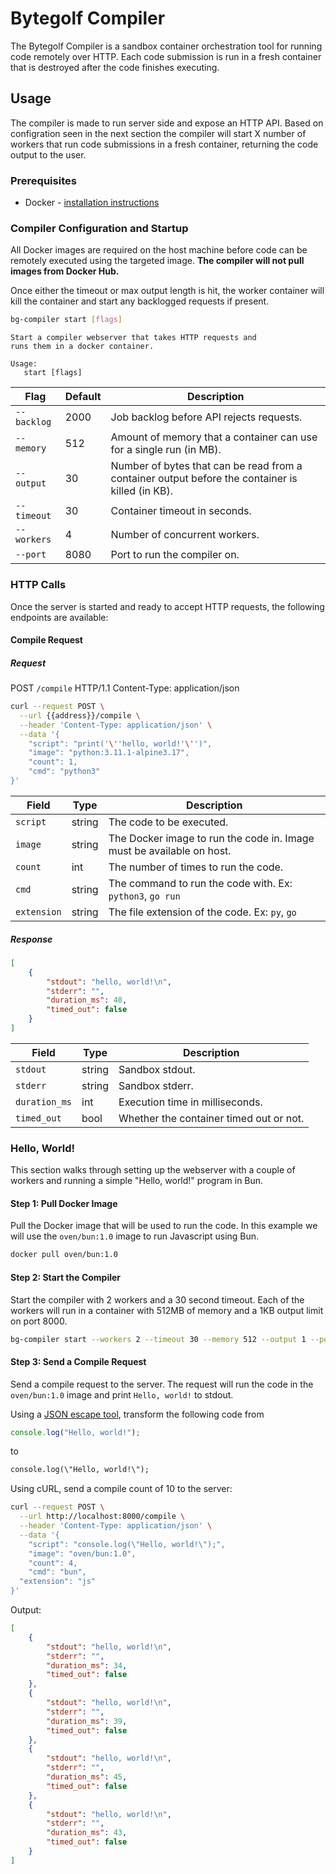 # Bytegolf Compiler

The Bytegolf Compiler is a sandbox container orchestration tool for
running code remotely over HTTP. Each code submission is run in a fresh
container that is destroyed after the code finishes executing.

## Usage

The compiler is made to run server side and expose an HTTP API. Based on 
configration seen in the next section the compiler will start X number of 
workers that run code submissions in a fresh container, returning the code 
output to the user.

### Prerequisites

- Docker - [installation instructions](https://docs.docker.com/engine/install/)

### Compiler Configuration and Startup

All Docker images are required on the host machine before code can be remotely
executed using the targeted image. **The compiler will not pull images from
Docker Hub.**

Once either the timeout or max output length is hit, the worker container will
kill the container and start any backlogged requests if present.

```sh
bg-compiler start [flags]
```

```
Start a compiler webserver that takes HTTP requests and 
runs them in a docker container.

Usage:
   start [flags]
```

| Flag | Default | Description |
|---|---|---|
| `--backlog`| 2000 | Job backlog before API rejects requests. |
| `--memory` | 512 | Amount of memory that a container can use for a single run (in MB). |
| `--output` | 30 | Number of bytes that can be read from a container output before the container is killed (in KB). |
| `--timeout` | 30 | Container timeout in seconds. |
| `--workers` | 4 | Number of concurrent workers. |
| `--port` | 8080 | Port to run the compiler on. |


### HTTP Calls

Once the server is started and ready to accept HTTP requests, the following
endpoints are available:

#### Compile Request

##### Request

POST `/compile` HTTP/1.1
Content-Type: application/json

```sh
curl --request POST \
  --url {{address}}/compile \
  --header 'Content-Type: application/json' \
  --data '{
	"script": "print('\''hello, world!'\'')",
	"image": "python:3.11.1-alpine3.17",
	"count": 1,
	"cmd": "python3"
}'
```

| Field | Type | Description |
|---|---|---|
| `script` | string | The code to be executed. |
| `image` | string | The Docker image to run the code in. Image must be available on host. |
| `count` | int | The number of times to run the code. |
| `cmd` | string | The command to run the code with. Ex: `python3`, `go run` |
| `extension` | string | The file extension of the code. Ex: `py`, `go` |


##### Response

```json
[
	{
		"stdout": "hello, world!\n",
		"stderr": "",
		"duration_ms": 48,
		"timed_out": false
	}
]
```

| Field | Type | Description |
|---|---|---|
| `stdout` | string | Sandbox stdout. |
| `stderr` | string | Sandbox stderr. |
| `duration_ms` | int | Execution time in milliseconds. |
| `timed_out` | bool | Whether the container timed out or not. |


### Hello, World!

This section walks through setting up the webserver with a couple of workers
and running a simple "Hello, world!" program in Bun.

#### Step 1: Pull Docker Image

Pull the Docker image that will be used to run the code. In this example we
will use the `oven/bun:1.0` image to run Javascript using Bun.

```sh
docker pull oven/bun:1.0
```

#### Step 2: Start the Compiler

Start the compiler with 2 workers and a 30 second timeout. Each of the workers 
will run in a container with 512MB of memory and a 1KB output limit on port 8000.

```sh
bg-compiler start --workers 2 --timeout 30 --memory 512 --output 1 --port 8000
```

#### Step 3: Send a Compile Request

Send a compile request to the server. The request will run the code in the
`oven/bun:1.0` image and print `Hello, world!` to stdout.

Using a [JSON escape tool](https://www.freeformatter.com/json-escape.html#before-output), transform the following code from

```javascript
console.log("Hello, world!");
```

to

```txt
console.log(\"Hello, world!\");
```

Using cURL, send a compile count of 10 to the server:

```sh
curl --request POST \
  --url http://localhost:8000/compile \
  --header 'Content-Type: application/json' \
  --data '{
	"script": "console.log(\"Hello, world!\");",
	"image": "oven/bun:1.0",
	"count": 4,
	"cmd": "bun",
  "extension": "js"
}'
```

Output:

```json
[
	{
		"stdout": "hello, world!\n",
		"stderr": "",
		"duration_ms": 34,
		"timed_out": false
	},
	{
		"stdout": "hello, world!\n",
		"stderr": "",
		"duration_ms": 39,
		"timed_out": false
	},
	{
		"stdout": "hello, world!\n",
		"stderr": "",
		"duration_ms": 45,
		"timed_out": false
	},
	{
		"stdout": "hello, world!\n",
		"stderr": "",
		"duration_ms": 43,
		"timed_out": false
	}
]
```